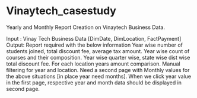# Vinaytech_casestudy
Yearly and Monthly Report Creation on Vinaytech Business Data. 

Input : Vinay Tech Business Data [DimDate, DimLocation, FactPayment]
Output: Report required with the below information
	Year wise number of students joined, total discount fee, average tax amount.
	Year wise count of courses and their composition.
	Year wise quarter wise, state wise dist wise total discount fee.
	For each location years amount comparison.
	Manual filtering for year and location.
        Need a second page with Monthly values for the above situations [in place year need months].
        When we click year value in the first page, respective year and month data should be displayed in second page.

